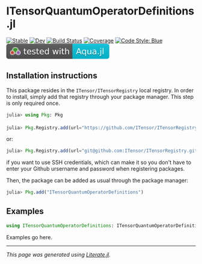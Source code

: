 # ITensorQuantumOperatorDefinitions.jl

[![Stable](https://img.shields.io/badge/docs-stable-blue.svg)](https://ITensor.github.io/ITensorQuantumOperatorDefinitions.jl/stable/)
[![Dev](https://img.shields.io/badge/docs-dev-blue.svg)](https://ITensor.github.io/ITensorQuantumOperatorDefinitions.jl/dev/)
[![Build Status](https://github.com/ITensor/ITensorQuantumOperatorDefinitions.jl/actions/workflows/Tests.yml/badge.svg?branch=main)](https://github.com/ITensor/ITensorQuantumOperatorDefinitions.jl/actions/workflows/Tests.yml?query=branch%3Amain)
[![Coverage](https://codecov.io/gh/ITensor/ITensorQuantumOperatorDefinitions.jl/branch/main/graph/badge.svg)](https://codecov.io/gh/ITensor/ITensorQuantumOperatorDefinitions.jl)
[![Code Style: Blue](https://img.shields.io/badge/code%20style-blue-4495d1.svg)](https://github.com/invenia/BlueStyle)
[![Aqua](https://raw.githubusercontent.com/JuliaTesting/Aqua.jl/master/badge.svg)](https://github.com/JuliaTesting/Aqua.jl)

## Installation instructions

This package resides in the `ITensor/ITensorRegistry` local registry.
In order to install, simply add that registry through your package manager.
This step is only required once.
```julia
julia> using Pkg: Pkg

julia> Pkg.Registry.add(url="https://github.com/ITensor/ITensorRegistry")
```
or:
```julia
julia> Pkg.Registry.add(url="git@github.com:ITensor/ITensorRegistry.git")
```
if you want to use SSH credentials, which can make it so you don't have to enter your Github ursername and password when registering packages.

Then, the package can be added as usual through the package manager:

```julia
julia> Pkg.add("ITensorQuantumOperatorDefinitions")
```

## Examples

````julia
using ITensorQuantumOperatorDefinitions: ITensorQuantumOperatorDefinitions
````

Examples go here.

---

*This page was generated using [Literate.jl](https://github.com/fredrikekre/Literate.jl).*

